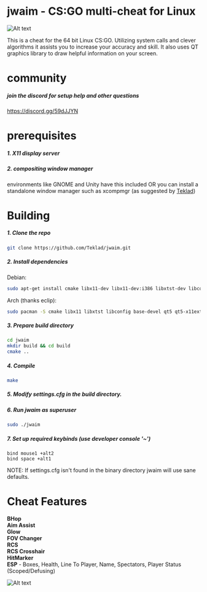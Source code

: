 # jwaim - CS:GO multi-cheat for Linux
![Alt text](https://i.imgur.com/xmjycBr.jpg "another screenshot")

This is a cheat for the 64 bit Linux CS:GO. Utilizing system calls and clever algorithms it assists you to increase your accuracy and skill. It also uses QT graphics library to draw helpful information on your screen.
# community
##### join the discord for setup help and other questions
https://discord.gg/59dJJYN
# prerequisites
##### 1. X11 display server

##### 2. compositing window manager 
environments like GNOME and Unity have this included OR you can install a standalone window manager such as xcompmgr (as suggested by [Teklad](https://github.com/Teklad))
# Building
##### 1. Clone the repo
```bash
git clone https://github.com/Teklad/jwaim.git
```
##### 2. Install dependencies
Debian:
```bash
sudo apt-get install cmake libx11-dev libx11-dev:i386 libxtst-dev libconfig++-dev build-essential qt5-default libqt5x11extras5-dev
```
  Arch (thanks eclip):
```bash
sudo pacman -S cmake libx11 libxtst libconfig base-devel qt5 qt5-x11extras
```

##### 3. Prepare build directory
```bash
cd jwaim
mkdir build && cd build
cmake ..
```

##### 4. Compile
```bash
make
```

##### 5. Modify settings.cfg in the build directory.

##### 6. Run jwaim as superuser

```bash 
sudo ./jwaim
```

##### 7. Set up required keybinds (use developer console '~')
```
bind mouse1 +alt2
bind space +alt1
```


NOTE:
If settings.cfg isn't found in the binary directory jwaim will use sane defaults.
# Cheat Features
**BHop  
Aim Assist  
Glow  
FOV Changer  
RCS  
RCS Crosshair  
HitMarker  
ESP** - Boxes, Health, Line To Player, Name, Spectators, Player Status (Scoped/Defusing)

![Alt text](http://i.imgur.com/g2IU45i.jpg "screenshot")
